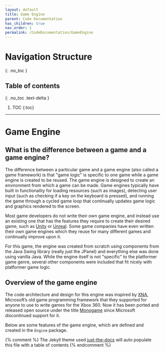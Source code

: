 ```yaml
---
layout: default
title: Game Engine
parent: Code Documentation
has_children: true
nav_order: 1
permalink: /CodeDocumentation/GameEngine
---
```


# Navigation Structure
{: .no_toc }

## Table of contents
{: .no_toc .text-delta }

1. TOC
{:toc}

---

# Game Engine

## What is the difference between a game and a game engine?

The difference between a particular game and a game engine (also called a game framework) is that "game logic" is specific to one game while a game engine is created
to be reused. The game engine is designed to create an environment from which a game can be made. Game engines typically have built in
functionality for loading resources (such as images), detecting user input (such as checking if a key on the keyboard is pressed),
and running the game through a cycled game loop that continually updates game logic and graphics rendered to the screen.

Most game developers do not write their own game engine, and instead use an existing one that has the features they require to
create their desired game, such as [Unity](https://unity.com/) or [Unreal](https://www.unrealengine.com/en-US/). Some game companies
have even written their own game engines which they reuse for many different games and continually improve upon it.

For this game, the engine was created from scratch using components from the Java Swing library (really just the JPanel) and everything else was
done using vanilla Java. While the engine itself is not "specific" to the platformer game genre, several other components were included
that fit nicely with platformer game logic.

## Overview of the game engine

The code architecture and design for this engine was inspired by [XNA](https://en.wikipedia.org/wiki/Microsoft_XNA), Microsoft’s old game programming framework that they supported for
anyone to use to write games for the Xbox 360. Now it has been ported and released open source under the title [Monogame](https://www.monogame.net/)
since Microsoft discontinued support for it.

Below are some features of the game engine, which are defined and created in the `Engine` package.

{% comment %} 
    The Jekyll theme used [just-the-docs](https://pmarsceill.github.io/just-the-docs/) will auto populate this file with a table of contents
{% endcomment %}
